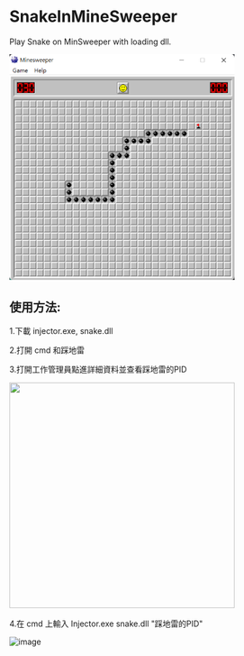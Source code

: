 # SnakeInMineSweeper
Play Snake on MinSweeper with loading dll.

<img src = "https://github.com/LiMinChu914/SnakeInMineSweeper/blob/main/screenshot.png" width = "400" height = "400">

## 使用方法:

1.下載 injector.exe, snake.dll

2.打開 cmd 和踩地雷

3.打開工作管理員點進詳細資料並查看踩地雷的PID

<img src = "https://user-images.githubusercontent.com/61506816/192155929-6652df4d-60a0-4fc7-8f02-896bb0a840c1.png" width = "400" height = "400">

4.在 cmd 上輸入 Injector.exe snake.dll "踩地雷的PID"

![image](https://user-images.githubusercontent.com/61506816/192155948-c5ca49dc-3bfd-466f-8a15-aacc63488b89.png)

